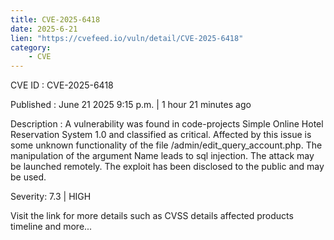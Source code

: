 ```yaml
---
title: CVE-2025-6418
date: 2025-6-21
lien: "https://cvefeed.io/vuln/detail/CVE-2025-6418"
category:
    - CVE
---
```


CVE ID : CVE-2025-6418

Published :  June 21
2025
9:15 p.m. | 1 hour
21 minutes ago

Description : A vulnerability was found in code-projects Simple Online Hotel Reservation System 1.0 and classified as critical. Affected by this issue is some unknown functionality of the file /admin/edit_query_account.php. The manipulation of the argument Name leads to sql injection. The attack may be launched remotely. The exploit has been disclosed to the public and may be used.

Severity: 7.3 | HIGH

Visit the link for more details
such as CVSS details
affected products
timeline
and more...
